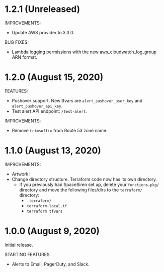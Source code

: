# 1.2.1 (Unreleased)

IMPROVEMENTS:

* Update AWS provider to 3.3.0.

BUG FIXES:

* Lambda logging permissions with the new aws_cloudwatch_log_group ARN format.

# 1.2.0 (August 15, 2020)

FEATURES:

* Pushover support. New tfvars are `alert_pushover_user_key` and `alert_pushover_api_key`.
* Test alert API endpoint: `/test-alert`.

IMPROVEMENTS:

* Remove `trimsuffix` from Route 53 zone name.

# 1.1.0 (August 13, 2020)

IMPROVEMENTS:

* Artwork!
* Change directory structure. Terraform code now has its own directory.
  * If you previously had SpaceSiren set up, delete your `functions-pkg/`
    directory and move the following files/dirs to the `terraform/` directory:
    * `.terraform/`
    * `terraform-local.tf`
    * `terraform.tfvars`

# 1.0.0 (August 9, 2020)

Initial release.

STARTING FEATURES

* Alerts to Email, PagerDuty, and Slack.
